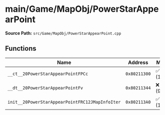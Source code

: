 # main/Game/MapObj/PowerStarAppearPoint

**Source Path:** `src/Game/MapObj/PowerStarAppearPoint.cpp`

## Functions

| Name | Address | Match % |
|------|---------|---------|
| `__ct__20PowerStarAppearPointFPCc` | `0x80211300` | :white_check_mark: (100.0%) |
| `__dt__20PowerStarAppearPointFv` | `0x80211344` | :x: (95.7%) |
| `init__20PowerStarAppearPointFRC12JMapInfoIter` | `0x802113A0` | :white_check_mark: (100.0%) |